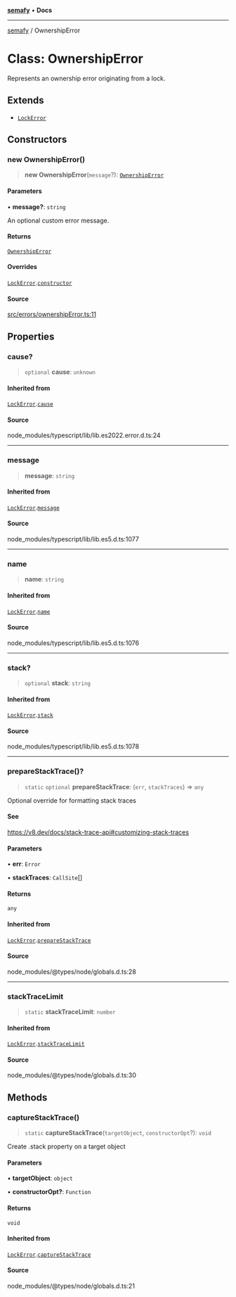 [**semafy**](../README.md) • **Docs**

***

[semafy](../globals.md) / OwnershipError

# Class: OwnershipError

Represents an ownership error originating from a lock.

## Extends

- [`LockError`](LockError.md)

## Constructors

### new OwnershipError()

> **new OwnershipError**(`message`?): [`OwnershipError`](OwnershipError.md)

#### Parameters

• **message?**: `string`

An optional custom error message.

#### Returns

[`OwnershipError`](OwnershipError.md)

#### Overrides

[`LockError`](LockError.md).[`constructor`](LockError.md#constructors)

#### Source

[src/errors/ownershipError.ts:11](https://github.com/havelessbemore/semafy/blob/24a3ea8dcb70f91d58fc18f17dc96fd55aaef829/src/errors/ownershipError.ts#L11)

## Properties

### cause?

> `optional` **cause**: `unknown`

#### Inherited from

[`LockError`](LockError.md).[`cause`](LockError.md#cause)

#### Source

node\_modules/typescript/lib/lib.es2022.error.d.ts:24

***

### message

> **message**: `string`

#### Inherited from

[`LockError`](LockError.md).[`message`](LockError.md#message)

#### Source

node\_modules/typescript/lib/lib.es5.d.ts:1077

***

### name

> **name**: `string`

#### Inherited from

[`LockError`](LockError.md).[`name`](LockError.md#name)

#### Source

node\_modules/typescript/lib/lib.es5.d.ts:1076

***

### stack?

> `optional` **stack**: `string`

#### Inherited from

[`LockError`](LockError.md).[`stack`](LockError.md#stack)

#### Source

node\_modules/typescript/lib/lib.es5.d.ts:1078

***

### prepareStackTrace()?

> `static` `optional` **prepareStackTrace**: (`err`, `stackTraces`) => `any`

Optional override for formatting stack traces

#### See

https://v8.dev/docs/stack-trace-api#customizing-stack-traces

#### Parameters

• **err**: `Error`

• **stackTraces**: `CallSite`[]

#### Returns

`any`

#### Inherited from

[`LockError`](LockError.md).[`prepareStackTrace`](LockError.md#preparestacktrace)

#### Source

node\_modules/@types/node/globals.d.ts:28

***

### stackTraceLimit

> `static` **stackTraceLimit**: `number`

#### Inherited from

[`LockError`](LockError.md).[`stackTraceLimit`](LockError.md#stacktracelimit)

#### Source

node\_modules/@types/node/globals.d.ts:30

## Methods

### captureStackTrace()

> `static` **captureStackTrace**(`targetObject`, `constructorOpt`?): `void`

Create .stack property on a target object

#### Parameters

• **targetObject**: `object`

• **constructorOpt?**: `Function`

#### Returns

`void`

#### Inherited from

[`LockError`](LockError.md).[`captureStackTrace`](LockError.md#capturestacktrace)

#### Source

node\_modules/@types/node/globals.d.ts:21
